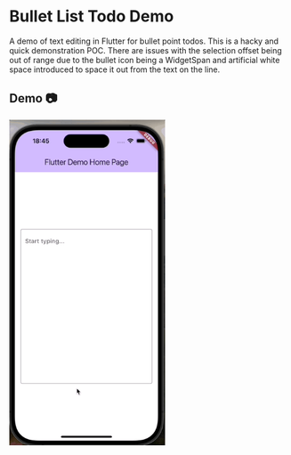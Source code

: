 # Bullet List Todo Demo

A demo of text editing in Flutter for bullet point todos. This is a hacky and quick demonstration POC. There are issues with the selection offset being out of range due to the bullet icon being a WidgetSpan and artificial white space introduced to space it out from the text on the line.

## Demo 📷

<img src="https://raw.githubusercontent.com/Crazelu/bullet-list-todo-demo/main/screenshots/demo.gif" width="280" alt="Example demo"> 

